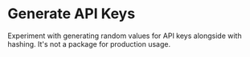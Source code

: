 # Generate API Keys

Experiment with generating random values for API keys alongside with hashing. It's not a package for production usage.

